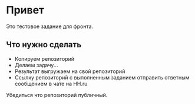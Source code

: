 # Привет #

Это тестовое задание для фронта.

## Что нужно сделать
- Копируем репозиторий 
- Делаем задачу...
- Результат выгружаем на свой репозиторий
- Ссылку репозиторий с выполненным заданием отправить ответным сообщением в чате на HH.ru

Убедиться что репозиторий публичный. 
